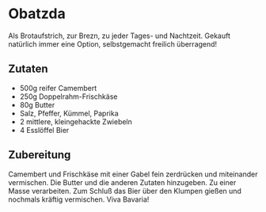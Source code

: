 # Obatzda

Als Brotaufstrich, zur Brezn, zu jeder Tages- und Nachtzeit. Gekauft natürlich immer eine Option, selbstgemacht freilich überragend!

## Zutaten

* 500g reifer Camembert
* 250g Doppelrahm-Frischkäse
* 80g Butter
* Salz, Pfeffer, Kümmel, Paprika
* 2 mittlere, kleingehackte Zwiebeln
* 4 Esslöffel Bier

## Zubereitung

Camembert und Frischkäse mit einer Gabel fein zerdrücken und miteinander vermischen. Die Butter und die anderen Zutaten hinzugeben. Zu einer Masse verarbeiten. Zum Schluß das Bier über den Klumpen gießen und nochmals kräftig vermischen. Viva Bavaria!
